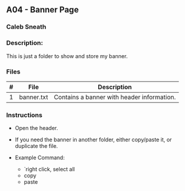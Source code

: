 ## A04 - Banner Page
### Caleb Sneath
### Description:

This is just a folder to show and store my banner.

### Files

|   #   | File            | Description                                        |
| :---: | --------------- | -------------------------------------------------- |
|   1   | banner.txt      |   Contains a banner with header information.      |

### Instructions

- Open the header.
- If you need the banner in another folder, either copy/paste it, or duplicate the file.



- Example Command:
    - `right click, select all
    -  copy
    -  paste
